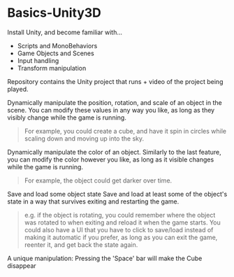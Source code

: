 # Basics-Unity3D
Install Unity, and become familiar with...

- Scripts and MonoBehaviors
- Game Objects and Scenes
- Input handling
- Transform manipulation


Repository contains the Unity project that runs + video of the project being played.


Dynamically manipulate the position, rotation, and scale of an object in the scene.
You can modify these values in any way you like, as long as they visibly change while the game is running.

>For example, you could create a cube, and have it spin in circles while scaling down and moving up into the sky.


Dynamically manipulate the color of an object.
Similarly to the last feature, you can modify the color however you like, as long as it visible changes while the game is running.

>For example, the object could get darker over time.
 

Save and load some object state
Save and load at least some of the object's state in a way that survives exiting and restarting the game.

>e.g. if the object is rotating, you could remember where the object was rotated to when exiting and reload it when the game starts. You could also have a UI that you have to click to save/load instead of making it automatic if you prefer, as long as you can exit the game, reenter it, and get back the state again.


A unique manipulation:
Pressing the 'Space' bar will make the Cube disappear
